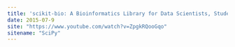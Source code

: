 ```yaml
---
title: 'scikit-bio: A Bioinformatics Library for Data Scientists, Students, and Developers'
date: 2015-07-9
site: "https://www.youtube.com/watch?v=ZpgkRQooGqo"
sitename: "SciPy"
---
```

